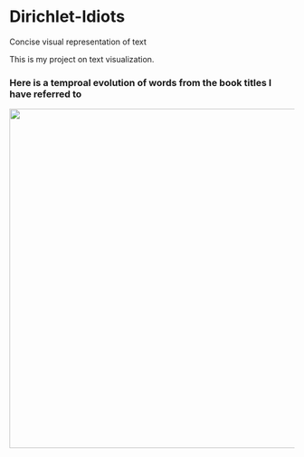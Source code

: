 # Dirichlet-Idiots
Concise visual representation of text 

This is my project on text visualization. 

### Here is a temproal evolution of words from the book titles I have referred to 
<center>
<img src="https://github.com/jArumugam/Dirichlet-Idiots/blob/master/results/jayDat_wordCloud.gif" width="600" />
</center>


